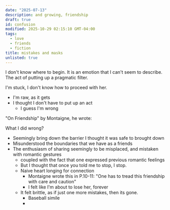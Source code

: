 ```yaml
---
date: "2025-07-13"
description: and growing, friendship
draft: true
id: confusion
modified: 2025-10-29 02:15:10 GMT-04:00
tags:
  - love
  - friends
  - fiction
title: mistakes and masks
unlisted: true
---
```


I don't know where to begin. It is an emotion that I can't seem to describe. The act of putting up a pragmatic filter.

I'm stuck, I don't know how to proceed with her.

- I'm raw, as it gets
- I thought I don't have to put up an act
  - I guess I'm wrong

"On Friendship" by Montaigne, he wrote:

What I did wrong?

- Seemingly bring down the barrier I thought it was safe to brought down
- Misunderstood the boundaries that we have as a friends
- The enthusiasm of sharing seemingly to be misplaced, and mistaken with romantic gestures
  - coupled with the fact that one expressed previous romantic feelings
  - But I thought that once you told me to stop, I stop.
  - Naive heart longing for connection
    - Montaigne wrote this in P.10-11: "One has to tread this friendship with care and caution"
    - I felt like I'm about to lose her, forever
  - It felt brittle, as if just one more mistakes, then its gone.
    - Baseball simile
    -
